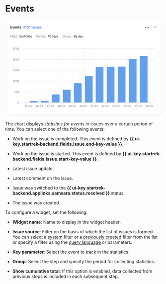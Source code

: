 # Events

![](../../_assets/tracker/widgets/events.png)

The chart displays _statistics for events_ in issues over a certain period of time. You can select one of the following events:

- Work on the issue is completed. This event is defined by **{{ ui-key.startrek-backend.fields.issue.end-key-value }}**.

- Work on the issue is started. This event is defined by **{{ ui-key.startrek-backend.fields.issue.start-key-value }}**.

- Latest issue update.

- Latest comment on the issue.

- Issue was switched to the **{{ ui-key.startrek-backend.applinks.samsara.status.resolved }}** status.

- The issue was created.

To configure a widget, set the following:

- **Widget name**: Name to display in the widget header.

- **Issue source**: Filter on the basis of which the list of issues is formed. You can select a [system](default-filters.md) filter or a [previously created](create-filter.md) filter from the list or specify a filter using the [query language](query-filter.md) or parameters.

- **Key parameter**: Select the event to track in the statistics.

- **Group**: Select the step and specify the period for collecting statistics.

- **Show cumulative total**: If this option is enabled, data collected from previous steps is included in each subsequent step.

